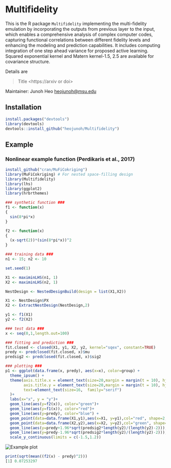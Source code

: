 # Multifidelity

This is the R package `Multifidelity` implementing the multi-fidelity emulation by incorporating the outputs from previous layer to the input,
which enables a comprehensive analysis of complex computer codes, 
capturing functional correlations between different fidelity levels and enhancing the modeling and prediction capabilities. 
It includes computing integration of one step ahead variance for proposed active learning.
Squared exponential kernel and Matern kernel-1.5, 2.5 are available for covariance structure. 

Details are
> Title
> <https://arxiv or doi>

Maintainer: Junoh Heo <heojunoh@msu.edu>

## Installation

``` r
install.packages("devtools")
library(devtools)
devtools::install_github("heojunoh/Multifidelity")
```

## Example
### Nonlinear example function (Perdikaris et al., 2017)

``` r
install_github("cran/MuFiCokriging")
library(MuFiCokriging) # For nested space-filling design
library(Multifidelity) 
library(lhs)
library(ggplot2)
library(hrbrthemes)

### synthetic function ###
f1 <- function(x)
{
  sin(8*pi*x)
}

f2 <- function(x)
{ 
  (x-sqrt(2))*(sin(8*pi*x))^2
}

### training data ###
n1 <- 15; n2 <- 10

set.seed(1)

X1 <- maximinLHS(n1, 1)
X2 <- maximinLHS(n2, 1)

NestDesign <- NestedDesignBuild(design = list(X1,X2))

X1 <- NestDesign$PX
X2 <- ExtractNestDesign(NestDesign,2)

y1 <- f1(X1)
y2 <- f2(X2)

### test data ###
x <- seq(0,1,length.out=100)

### fitting and prediction ###
fit.closed <- closed(X1, y1, X2, y2, kernel="sqex", constant=TRUE)
predy <- predclosed(fit.closed, x)$mu
predsig2 <- predclosed(fit.closed, x)$sig2

### plotting ###
p1 <- ggplot(data.frame(x, predy), aes(x=x), color=group) +
  theme_ipsum() + 
  theme(axis.title.x = element_text(size=20,margin = margin(t = 10), hjust=0.5),
        axis.title.y = element_text(size=20,margin = margin(t = 10), hjust=0.5),
        text=element_text(size=16,  family="serif")
  )+
  labs(x="x", y = "y")+ 
  geom_line(aes(y=f2(x)), color="green")+ 
  geom_line(aes(y=f1(x)), color="red")+ 
  geom_line(aes(y=predy), color="blue") + 
  geom_point(data=data.frame(X1,y1),aes(x=X1, y=y1),col="red", shape=2, size=1.5) +
  geom_point(data=data.frame(X2,y2),aes(x=X2, y=y2),col="green", shape=19, size=1.5) +
  geom_line(aes(y=predy+1.96*sqrt(predsig2*length(y2)/(length(y2)-2))), color = "blue", linetype = "dotted") + 
  geom_line(aes(y=predy-1.96*sqrt(predsig2*length(y2)/(length(y2)-2))), color = "blue", linetype = "dotted") +
  scale_y_continuous(limits = c(-1.5,1.2))
```

![Example plot](https://github.com/heojunoh/Multifidelity/assets/99292199/4c9858d0-28ab-417d-ba9d-05a2c87dafb4)

``` r
print(sqrt(mean((f2(x) - predy)^2)))
[1] 0.07253297
```
